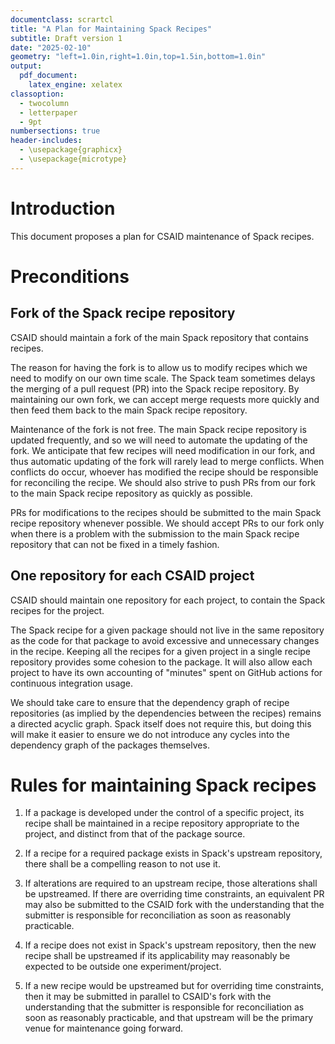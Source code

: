 ```yaml
---
documentclass: scrartcl
title: "A Plan for Maintaining Spack Recipes"
subtitle: Draft version 1
date: "2025-02-10"
geometry: "left=1.0in,right=1.0in,top=1.5in,bottom=1.0in"
output:
  pdf_document:
    latex_engine: xelatex
classoption:
  - twocolumn
  - letterpaper
  - 9pt
numbersections: true
header-includes:
  - \usepackage{graphicx}
  - \usepackage{microtype}
---
```


# Introduction

This document proposes a plan for CSAID maintenance of Spack recipes.

# Preconditions

## Fork of the Spack recipe repository

CSAID should maintain a fork of the main Spack repository that contains recipes.

The reason for having the fork is to allow us to modify recipes which we need to modify on our own time scale.
The Spack team sometimes delays the merging of a pull request (PR) into the Spack recipe repository.
By maintaining our own fork, we can accept merge requests more quickly and then feed them back to the main Spack recipe repository.

Maintenance of the fork is not free.
The main Spack recipe repository is updated frequently, and so we will need to automate the updating of the fork.
We anticipate that few recipes will need modification in our fork, and thus automatic updating of the fork will rarely lead to merge conflicts.
When conflicts do occur, whoever has modified the recipe should be responsible for reconciling the recipe.
We should also strive to push PRs from our fork to the main Spack recipe repository as quickly as possible.

PRs for modifications to the recipes should be submitted to the main Spack recipe repository whenever possible.
We should accept PRs to our fork only when there is a problem with the submission to the main Spack recipe repository that can not be fixed in a timely fashion.

## One repository for each CSAID project

CSAID should maintain one repository for each project, to contain the Spack recipes for the project.

The Spack recipe for a given package should not live in the same repository as the code for that package to avoid excessive and unnecessary changes in the recipe.
Keeping all the recipes for a given project in a single recipe repository provides some cohesion to the package.
It will also allow each project to have its own accounting of "minutes" spent on GitHub actions for continuous integration usage.

We should take care to ensure that the dependency graph of recipe repositories (as implied by the dependencies between the recipes) remains a directed acyclic graph.
Spack itself does not require this, but doing this will make it easier to ensure we do not introduce any cycles into the dependency graph of the packages themselves.


# Rules for maintaining Spack recipes

1. If a package is developed under the control of a specific project, its
   recipe shall be maintained in a recipe repository appropriate to the
   project, and distinct from that of the package source.

2. If a recipe for a required package exists in Spack's upstream
   repository, there shall be a compelling reason to not use it.

3. If alterations are required to an upstream recipe, those alterations
   shall be upstreamed. If there are overriding time constraints, an
   equivalent PR may also be submitted to the CSAID fork with the
   understanding that the submitter is responsible for reconciliation as
   soon as reasonably practicable.

4. If a recipe does not exist in Spack's upstream repository, then the
   new recipe shall be upstreamed if its applicability may reasonably be
   expected to be outside one experiment/project.

5. If a new recipe would be upstreamed but for overriding time
   constraints, then it may be submitted in parallel to CSAID's fork with
   the understanding that the submitter is responsible for reconciliation
   as soon as reasonably practicable, and that upstream will be the
   primary venue for maintenance going forward.
